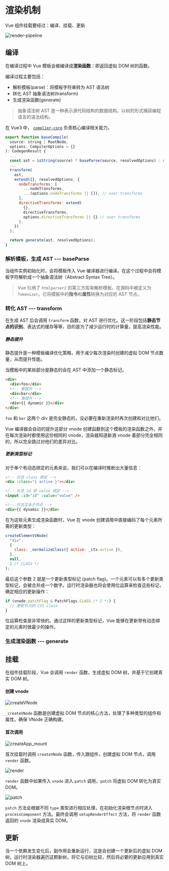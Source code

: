 # 渲染机制

Vue 组件挂载要经过：编译、挂载、更新

![render-pipeline](https://cn.vuejs.org/assets/render-pipeline.CwxnH_lZ.png)

## 编译

在编译过程中 Vue 模板会被编译成**渲染函数**：即返回虚拟 DOM 树的函数。

编译过程主要包括：

- 解析模板(parse)：将模板字符串转为 AST 语法树
- 转化 AST 抽象语法树(transform)
- 生成渲染函数(generate)

> 抽象语法树 AST 是一种表示源代码结构的数据结构，以树的形式捕获编程语言的语法结构。

在 Vue3 中， [`complier-core`](https://github.com/vuejs/core/blob/main/packages/compiler-core/src/compile.ts#L65) 负责核心编译相关能力。

```js
export function baseCompile(
  source: string | RootNode,
  options: CompilerOptions = {}
): CodegenResult {
  ...
  const ast = isString(source) ? baseParse(source, resolvedOptions) : source;
  ...
  transform(
    ast,
    extend({}, resolvedOptions, {
      nodeTransforms: [
        ...nodeTransforms,
        ...(options.nodeTransforms || []), // user transforms
      ],
      directiveTransforms: extend(
        {},
        directiveTransforms,
        options.directiveTransforms || {} // user transforms
      ),
    })
  );

  return generate(ast, resolvedOptions);
}
```

### 解析模板，生成 AST --- baseParse

当组件实例初始化时，会将模板传入 Vue 编译器进行编译。在这个过程中会将模板字符解析成一个抽象语法树（Abstract Syntax Tree）。

> Vue 引用了 `htmlparser2` 的第三方库来解析模板，在源码中被定义为 `Tokenizer`。它将模板中的**指令**和**属性**转换为对应的 AST 节点。

### 转化 AST --- transform

在生成 AST 后会调用 `transform` 函数，对 AST 进行优化。这一阶段包括**静态节点的识别**、表达式的缓存等等，目的是为了减少运行时的计算量，提高渲染性能。

##### 静态提升

静态提升是一种模板编译优化策略，用于减少每次渲染时创建的虚拟 DOM 节点数量，从而提升性能。

当模板中的某些部分是静态的会在 AST 中添加一个静态标记。

```html
<div>
  <div>foo</div>
  <!-- 需提升 -->
  <div>bar</div>
  <!-- 需提升 -->
  <div>{{ dynamic }}</div>
</div>
```

`foo` 和 `bar` 这两个 div 是完全静态的，没必要在重新渲染时再次创建和对比他们。

Vue 编译器会自动的提升这部分 vnode 创建函数到这个模板的渲染函数之外，并在每次渲染时都使用这份相同的 vnode，渲染器知道新酒 vnode 着部分完全相同的，所以完全跳过对他们的差异对比。

##### 更新类型标记

对于单个有动态绑定的元素来说，我们可以在编译时推断出大量信息：

```html
<!-- 仅含 class 绑定 -->
<div :class="{ active }"></div>

<!-- 仅含 id 和 value 绑定 -->
<input :id="id" :value="value" />

<!-- 仅含文本子节点 -->
<div>{{ dynamic }}</div>
```

在为这些元素生成渲染函数时，Vue 在 vnode 创建调用中直接编码了每个元素所需的更新类型：

```js
createElementVNode(
  "div",
  {
    class: _normalizeClass({ active: _ctx.active }),
  },
  null,
  2 /* CLASS */
);
```

最后这个参数 2 就是一个更新类型标记 (patch flag)。一个元素可以有多个更新类型标记，会被合并成一个数字。运行时渲染器也将会使用位运算来检查这些标记，确定相应的更新操作：

```js
if (vnode.patchFlag & PatchFlags.CLASS /* 2 */) {
  // 更新节点的 CSS class
}
```

位运算检查是非常快的。通过这样的更新类型标记，Vue 能够在更新带有动态绑定的元素时做最少的操作。

### 生成渲染函数 --- generate

## 挂载

在组件挂载阶段，Vue 会调用 `render` 函数，生成虚拟 DOM 树，并基于它创建真实 DOM 树。

#### 创建 vnode

![createVNode](../../public/vue/createVNode.png)

`_createVNode` 函数是创建虚拟 DOM 节点的核心方法，处理了多种类型的组件和属性，确保 VNode 正确构建。

#### 首次调用

![createApp_mount](../../public/vue/createApp_mount.png)

首次挂载时调用 `createVNode` 函数，传入跟组件，创建虚拟 DOM 节点，调用 `render` 函数。

![render](../../public/vue/render.png)

`render` 函数中如果传入 `vnode` 进入 `patch` 调用，`patch` 将虚拟 DOM 转化为真实 DOM。

![patch](../../public/vue/patch.png)

`patch` 方法会根据不同 `type` 类型进行相应处理，在初始化渲染根节点时进入`processComponent` 方法。最终会调用 `setupRenderEffect` 方法，将 `render` 函数返回的 `vnode` 渲染成真实 DOM。`

## 更新

当一个依赖发生变化后，副作用会重新运行，这是会创建一个更新后的虚拟 DOM 树。运行时渲染器遍历这颗新树，将它与旧树比较，然后将必要的更新应用到真实 DOM 树上。
